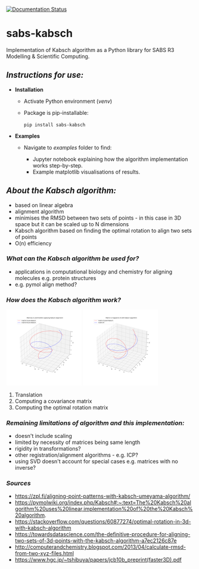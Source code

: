 [![Documentation Status](https://readthedocs.org/projects/sabs-kabsch/badge/?version=latest&style=flat-square)](https://sabs-kabsch.readthedocs.io/en/latest/?badge=latest&style=flat-square)
# sabs-kabsch
Implementation of Kabsch algorithm as a Python library for SABS R3 Modelling &amp; Scientific Computing. 

## *Instructions for use:*
 
- **Installation**

    - Activate Python environment (*venv*)
    - Package is pip-installable:

        ```pip install sabs-kabsch```
        

- **Examples**

    - Navigate to *examples* folder to find:

        - Jupyter notebook explaining how the algorithm implementation works step-by-step.
        - Example matplotlib visualisations of results.


## *About the Kabsch algorithm:*

- based on linear algebra
- alignment algorithm 
- minimises the RMSD between two sets of points - in this case in 3D space but it can be scaled up to N dimensions
- Kabsch algorithm based on finding the optimal rotation to align two sets of points
- O(n) efficiency 


### *What can the Kabsch algorithm be used for?*

- applications in computational biology and chemistry for aligning molecules e.g. protein structures
- e.g. pymol align method? 

### *How does the Kabsch algorithm work?*

  <img src="https://github.com/gemmagordon/sabs-kabsch/blob/main/examples/A%20vs%20B%20pre-Kabsch.png" width="40%" /> <img src="https://github.com/gemmagordon/sabs-kabsch/blob/main/examples/A%20vs%20B%20post-Kabsch.png" width="40%" />

1) Translation
2) Computing a covariance matrix
3) Computing the optimal rotation matrix

### *Remaining limitations of algorithm and this implementation:*
- doesn't include scaling
- limited by necessity of matrices being same length
- rigidity in transformations? 
- other registration/alignment algorithms - e.g. ICP? 
- using SVD doesn't account for special cases e.g. matrices with no inverse? 

### *Sources*
- https://zpl.fi/aligning-point-patterns-with-kabsch-umeyama-algorithm/
- https://pymolwiki.org/index.php/Kabsch#:~:text=The%20Kabsch%20algorithm%20uses%20linear,implementation%20of%20the%20Kabsch%20algorithm.
- https://stackoverflow.com/questions/60877274/optimal-rotation-in-3d-with-kabsch-algorithm
- https://towardsdatascience.com/the-definitive-procedure-for-aligning-two-sets-of-3d-points-with-the-kabsch-algorithm-a7ec2126c87e
- http://computerandchemistry.blogspot.com/2013/04/calculate-rmsd-from-two-xyz-files.html
- https://www.hgc.jp/~tshibuya/papers/jcb10b_preprint(faster3D).pdf 